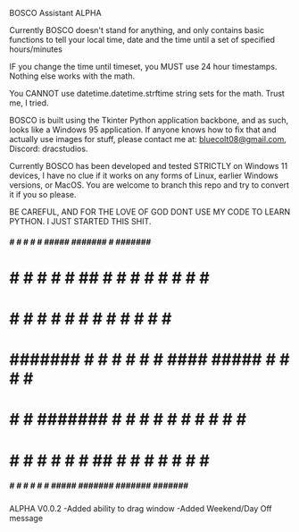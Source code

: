 BOSCO Assistant ALPHA

Currently BOSCO doesn't stand for anything, and only contains basic functions to tell your local time, date and the time until a set of specified hours/minutes

IF you change the time until timeset, you MUST use 24 hour timestamps. Nothing else works with the math.

You CANNOT use datetime.datetime.strftime string sets for the math. Trust me, I tried.

BOSCO is built using the Tkinter Python application backbone, and as such, looks like a Windows 95 application. If anyone knows how to fix that and actually use images for stuff, please contact me at: bluecolt08@gmail.com, Discord: dracstudios.

Currently BOSCO has been developed and tested STRICTLY on Windows 11 devices, I have no clue if it works on any forms of Linux, earlier Windows versions, or MacOS. You are welcome to branch this repo and try to convert it if you so please.

BE CAREFUL, AND FOR THE LOVE OF GOD DONT USE MY CODE TO LEARN PYTHON. I JUST STARTED THIS SHIT.


 #####  #     #    #    #     #  #####  ####### #       #######  #####  
#     # #     #   # #   ##    # #     # #       #       #     # #     # 
#       #     #  #   #  # #   # #       #       #       #     # #       
#       ####### #     # #  #  # #  #### #####   #       #     # #  #### 
#       #     # ####### #   # # #     # #       #       #     # #     # 
#     # #     # #     # #    ## #     # #       #       #     # #     # 
 #####  #     # #     # #     #  #####  ####### ####### #######  #####  

ALPHA V0.0.2
-Added ability to drag window
-Added Weekend/Day Off message

